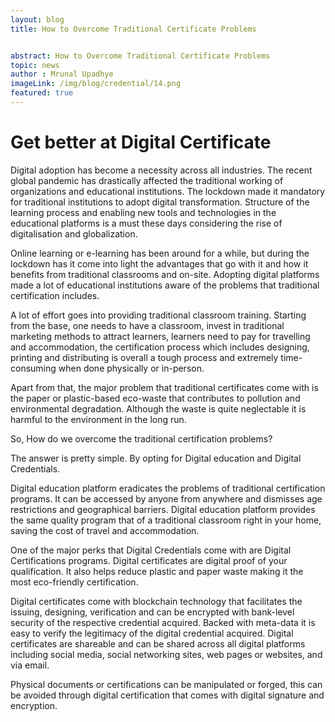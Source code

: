 ```yaml
---
layout: blog
title: How to Overcome Traditional Certificate Problems 


abstract: How to Overcome Traditional Certificate Problems   
topic: news
author : Mrunal Upadhye
imageLink: /img/blog/credential/14.png
featured: true
---
```

# Get better at Digital Certificate  

Digital adoption has become a necessity across all industries. The recent global pandemic has drastically affected the traditional working of organizations and educational institutions. The lockdown made it mandatory for traditional institutions to adopt digital transformation. Structure of the learning process and enabling new tools and technologies in the educational platforms is a must these days considering the rise of digitalisation and globalization.

Online learning or e-learning has been around for a while, but during the lockdown has it come into light the advantages that go with it and how it benefits from traditional classrooms and on-site. Adopting digital platforms made a lot of educational institutions aware of the problems that traditional certification includes.


A lot of effort goes into providing traditional classroom training. Starting from the base, one needs to have a classroom, invest in traditional marketing methods to attract learners, learners need to pay for travelling and accommodation, the certification process which includes designing, printing and distributing is overall a tough process and extremely time-consuming when done physically or in-person.

Apart from that, the major problem that traditional certificates come with is the paper or plastic-based eco-waste that contributes to pollution and environmental degradation. Although the waste is quite neglectable it is harmful to the environment in the long run.

So, How do we overcome the traditional certification problems?

The answer is pretty simple. By opting for Digital education and Digital Credentials.

Digital education platform eradicates the problems of traditional certification programs. It can be accessed by anyone from anywhere and dismisses age restrictions and geographical barriers. Digital education platform provides the same quality program that of a traditional classroom right in your home, saving the cost of travel and accommodation.

One of the major perks that Digital Credentials come with are Digital Certifications programs. Digital certificates are digital proof of your qualification. It also helps reduce plastic and paper waste making it the most eco-friendly certification.

Digital certificates come with blockchain technology that facilitates the issuing, designing, verification and can be encrypted with bank-level security of the respective credential acquired. Backed with meta-data it is easy to verify the legitimacy of the digital credential acquired. Digital certificates are shareable and can be shared across all digital platforms including social media, social networking sites, web pages or websites, and via email.

Physical documents or certifications can be manipulated or forged, this can be avoided through digital certification that comes with digital signature and encryption.

